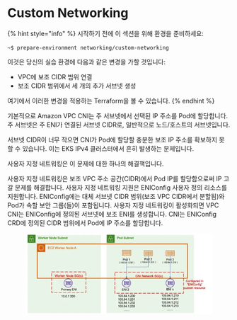 # Custom Networking

{% hint style="info" %}
시작하기 전에 이 섹션을 위해 환경을 준비하세요:

```
~$ prepare-environment networking/custom-networking
```

이것은 당신의 실습 환경에 다음과 같은 변경을 가할 것입니다:

* VPC에 보조 CIDR 범위 연결
* 보조 CIDR 범위에서 세 개의 추가 서브넷 생성

여기에서 이러한 변경을 적용하는 Terraform을 볼 수 있습니다.
{% endhint %}



기본적으로 Amazon VPC CNI는 주 서브넷에서 선택된 IP 주소를 Pod에 할당합니다. 주 서브넷은 주 ENI가 연결된 서브넷 CIDR로, 일반적으로 노드/호스트의 서브넷입니다.

서브넷 CIDR이 너무 작으면 CNI가 Pod에 할당할 충분한 보조 IP 주소를 확보하지 못할 수 있습니다. 이는 EKS IPv4 클러스터에서 흔히 발생하는 문제입니다.

사용자 지정 네트워킹은 이 문제에 대한 하나의 해결책입니다.

사용자 지정 네트워킹은 보조 VPC 주소 공간(CIDR)에서 Pod IP를 할당함으로써 IP 고갈 문제를 해결합니다. 사용자 지정 네트워킹 지원은 ENIConfig 사용자 정의 리소스를 지원합니다. ENIConfig에는 대체 서브넷 CIDR 범위(보조 VPC CIDR에서 분할됨)와 Pod가 속할 보안 그룹(들)이 포함됩니다. 사용자 지정 네트워킹이 활성화되면 VPC CNI는 ENIConfig에 정의된 서브넷에 보조 ENI를 생성합니다. CNI는 ENIConfig CRD에 정의된 CIDR 범위에서 Pod에 IP 주소를 할당합니다.

<figure><img src="../../../.gitbook/assets/image (42).png" alt=""><figcaption></figcaption></figure>
